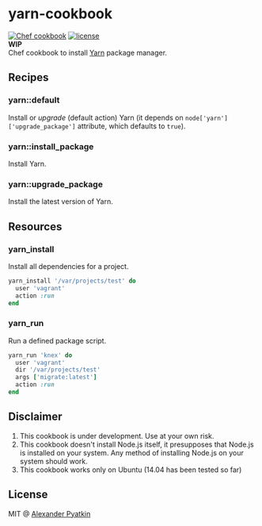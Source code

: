 # yarn-cookbook
[![Chef cookbook](https://img.shields.io/cookbook/v/yarn.svg?style=flat-square)]()
[![license](https://img.shields.io/github/license/aspyatkin/yarn-cookbook.svg?style=flat-square)]()  
**WIP**  
Chef cookbook to install [Yarn](https://yarnpkg.com/) package manager.

## Recipes

### yarn::default

Install or *upgrade* (default action) Yarn (it depends on `node['yarn']['upgrade_package']` attribute, which defaults to `true`).

### yarn::install_package

Install Yarn.

### yarn::upgrade_package

Install the latest version of Yarn.

## Resources

### yarn_install

Install all dependencies for a project.

``` ruby
yarn_install '/var/projects/test' do
  user 'vagrant'
  action :run
end
```

### yarn_run

Run a defined package script.

```ruby
yarn_run 'knex' do
  user 'vagrant'
  dir '/var/projects/test'
  args ['migrate:latest']
  action :run
end
```

## Disclaimer
1. This cookbook is under development. Use at your own risk.
2. This cookbook doesn't install Node.js itself, it presupposes that Node.js is installed on your system. Any method of installing Node.js on your system should work.
3. This cookbook works only on Ubuntu (14.04 has been tested so far)

## License
MIT @ [Alexander Pyatkin](https://github.com/aspyatkin)
